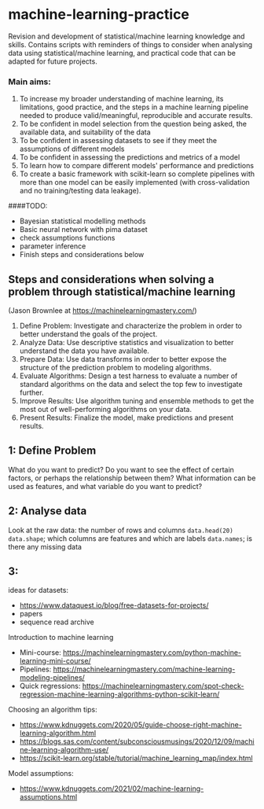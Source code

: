 # machine-learning-practice
Revision and development of statistical/machine learning knowledge and skills. Contains scripts with reminders of things to consider when analysing data using statistical/machine learning, and practical code that can be adapted for future projects.  
### Main aims:
1. To increase my broader understanding of machine learning, its limitations, good practice, and the steps in a machine learning pipeline needed to produce valid/meaningful, reproducible and accurate results.
2. To be confident in model selection from the question being asked, the available data, and suitability of the data
3. To be confident in assessing datasets to see if they meet the assumptions of different models 
4. To be confident in assessing the predictions and metrics of a model 
5. To learn how to compare different models' performance and predictions
6. To create a basic framework with scikit-learn so complete pipelines with more than one model can be easily implemented (with cross-validation and no training/testing data leakage).  

####TODO:
- Bayesian statistical modelling methods
- Basic neural network with pima dataset
- check assumptions functions
- parameter inference
- Finish steps and considerations below

## Steps and considerations when solving a problem through statistical/machine learning
(Jason Brownlee at https://machinelearningmastery.com/)
1. Define Problem: Investigate and characterize the problem in order to better understand
the goals of the project. 
2. Analyze Data: Use descriptive statistics and visualization to better understand the data
you have available.
3. Prepare Data: Use data transforms in order to better expose the structure of the
prediction problem to modeling algorithms.
4. Evaluate Algorithms: Design a test harness to evaluate a number of standard algorithms
on the data and select the top few to investigate further.
5. Improve Results: Use algorithm tuning and ensemble methods to get the most out of
well-performing algorithms on your data.
6. Present Results: Finalize the model, make predictions and present results.


## 1: Define Problem
What do you want to predict? Do you want to see the effect of certain factors, or perhaps the relationship between them?
What information can be used as features, and what variable do you want to predict?

## 2: Analyse data
Look at the raw data: the number of rows and columns `data.head(20)` `data.shape`; which columns are features and which are labels `data.names`; is there any missing data

## 3:


ideas for datasets:
- https://www.dataquest.io/blog/free-datasets-for-projects/ 
- papers
- sequence read archive

Introduction to machine learning
- Mini-course: https://machinelearningmastery.com/python-machine-learning-mini-course/
- Pipelines: https://machinelearningmastery.com/machine-learning-modeling-pipelines/
- Quick regressions: https://machinelearningmastery.com/spot-check-regression-machine-learning-algorithms-python-scikit-learn/

Choosing an algorithm tips:
- https://www.kdnuggets.com/2020/05/guide-choose-right-machine-learning-algorithm.html
- https://blogs.sas.com/content/subconsciousmusings/2020/12/09/machine-learning-algorithm-use/
- https://scikit-learn.org/stable/tutorial/machine_learning_map/index.html

Model assumptions:
- https://www.kdnuggets.com/2021/02/machine-learning-assumptions.html